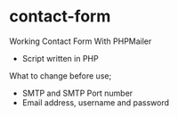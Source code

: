 contact-form
============
Working Contact Form With PHPMailer

- Script written in PHP

 What to change before use;
- SMTP and SMTP Port number
- Email address, username and password


